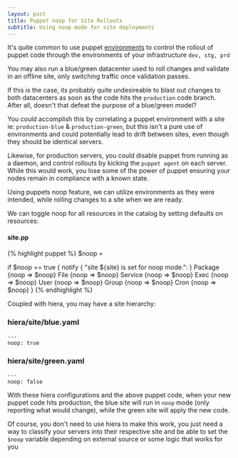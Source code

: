 ```yaml
---
layout: post
title: Puppet noop for Site Rollouts
subtitle: Using noop mode for site deployments
---
```


It's quite common to use puppet [environments](https://docs.puppetlabs.com/puppet/latest/reference/environments.html) to control the rollout of puppet code through the environments of your infrastructure `dev, stg, prd`

You may also run a blue/green datacenter used to roll changes and validate in an offline site, only switching traffic once validation passes. 

If this is the case, its probably quite undesireable to blast out changes to both datacenters as soon as the code hits the `production` code branch. After all, doesn't that defeat the purpose of a blue/green model? 

You could accomplish this by correlating a puppet environment with a site ie: `production-blue` & `production-green`, but this isn't a pure use of environments and could potentially lead to drift between sites, even though they should be identical servers.

Likewise, for production servers, you could disable puppet from running as a daemon, and control rollouts by kicking the `puppet agent` on each server. While this would work, you lose some of the power of puppet ensuring your nodes remain in compliance with a known state.

Using puppets noop feature, we can utilize environments as they were intended, while rolling changes to a site when we are ready.

We can toggle noop for all resources in the catalog by setting defaults on resources:

#### site.pp
{% highlight puppet %} 
$noop = <some determining factor>

if $noop == true {
  notify { "site ${site} is set for noop mode.": }
  Package {noop => $noop}
  File {noop => $noop}
  Service {noop => $noop}
  Exec {noop => $noop}
  User {noop => $noop}
  Group {noop => $noop}
  Cron {noop => $noop}
}
{% endhighlight %}

Coupled with hiera, you may have a site hierarchy:

### hiera/site/blue.yaml
```
---
noop: true
```

### hiera/site/green.yaml
```
---
noop: false
```

With these hiera configurations and the above puppet code, when your new puppet code hits production, the blue site will run in `noop` mode (only reporting what would change), while the green site will apply the new code.

Of course, you don't need to use hiera to make this work, you just need a way to classify your servers into their respective site and be able to set the `$noop` variable depending on external source or some logic that works for you
